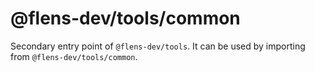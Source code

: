 # @flens-dev/tools/common

Secondary entry point of `@flens-dev/tools`. It can be used by importing from `@flens-dev/tools/common`.
